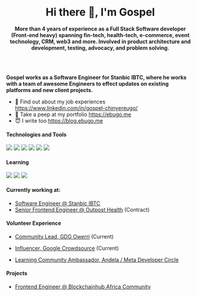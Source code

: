 <!-- ![30 Real Examples Of Blockchain Technology In Practice (1)](https://user-images.githubusercontent.com/6759031/140734194-2f2f30a0-d311-44e5-872d-10657f9c82c7.png) -->

<h1 align="center">Hi there 👋, I'm Gospel</h1>

<p align="center"><b>More than 4 years of experience as a Full Stack Software developer (Front-end heavy) spanning fin-tech, health-tech, e-commerce, event technology, CRM, web3 and more. Involved in product architecture and development, testing, advocacy, and problem solving.
 
<br/><br/>
 
Gospel works as a Software Engineer for Stanbic IBTC, where he works with a team of awesome Engineers to effect updates on existing platforms and new client projects. </b></p>


- 🤔 Find out about my job experiences https://www.linkedin.com/in/gospel-chinyereugo/
- 🥳 Take a peep at my portfolio https://ebugo.me
- 😇 I write too https://blog.ebugo.me


#### Technologies and Tools

<p>
<img src="https://img.shields.io/badge/html5%20-%23E34F26.svg?&style=for-the-badge&logo=html5&logoColor=white"/>
<img src="https://img.shields.io/badge/git%20-%23F05033.svg?&style=for-the-badge&logo=git&logoColor=white"/>
<img src="https://img.shields.io/badge/github%20-%23121011.svg?&style=for-the-badge&logo=github&logoColor=white"/>
<img src="https://img.shields.io/badge/bitbucket%20-%230047B3.svg?&style=for-the-badge&logo=bitbucket&logoColor=white"/>
<img src="https://img.shields.io/badge/firebase%20-%23039BE5.svg?&style=for-the-badge&logo=firebase"/>
<img src="https://img.shields.io/badge/mysql-%2300f.svg?&style=for-the-badge&logo=mysql&logoColor=white"/>
</p>

#### Learning

<p>
<img src ="https://img.shields.io/badge/Ethereum-3C3C3D?style=for-the-badge&logo=Ethereum&logoColor=white"/>
<img src ="https://img.shields.io/badge/Solidity-3C3C3D?style=for-the-badge&logo=Solidity&logoColor=white"/>
<img src ="https://img.shields.io/badge/Smart Contract-3C3C3D?style=for-the-badge&logo=Smart Contract&logoColor=white"/>
</p>


#### Currently working at:

- [Software Engineer @ Stanbic IBTC](https://www.stanbicibtcbank.com/)
- [Senior Frontend Engineer @ Outpost Health](https://www.outpost.health/) (Contract)


#### Volunteer Experience

- [Community Lead, GDG Owerri](https://gdg.community.dev/gdg-owerri/) (Current)

- [Influencer, Google Crowdsource](https://crowdsource.google.com/about/community/) (Current)

- [Learning Community Ambassador, Andela / Meta Developer Circle](https://web.facebook.com/groups/325261998362175/)


#### Projects

- [Frontend Engineer @ Blockchainhub Africa Community](https://blockchainhub.africa/)


<!-- ### Hi there 👋

You found me! I'm just a backend software developer.

📫 How to reach me: hit me up at gospelokpara(at)gmail.com

😄 Pronouns: He/Him/His

 -->
<!--
**Ebugo/Ebugo** is a ✨ _special_ ✨ repository because its `README.md` (this file) appears on your GitHub profile.

Here are some ideas to get you started:

- 🔭 I’m currently working on ...
- 🌱 I’m currently learning ...
- 👯 I’m looking to collaborate on ...
- 🤔 I’m looking for help with ...
- 💬 Ask me about ...
- 📫 How to reach me: ...
- 😄 Pronouns: ...
- ⚡ Fun fact: ...
-->
